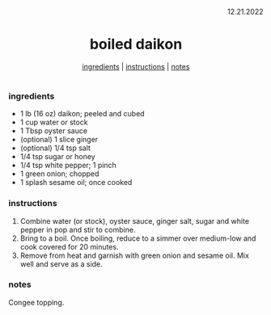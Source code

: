 <p align="right">12.21.2022</p>

<h1 align="center">boiled daikon</h1>

<div align="center">
  <a href="#ingredients">ingredients</a> | 
  <a href="#instructions">instructions</a> | 
  <a href="#notes">notes</a>
</div>
<br>

### ingredients
- 1 lb (16 oz) daikon; peeled and cubed
- 1 cup water or stock
- 1 Tbsp oyster sauce
- (optional) 1 slice ginger
- (optional) 1/4 tsp salt
- 1/4 tsp sugar or honey
- 1/4 tsp white pepper; 1 pinch
- 1 green onion; chopped
- 1 splash sesame oil; once cooked

### instructions
1. Combine water (or stock), oyster sauce, ginger salt, sugar and white pepper in pop and stir to combine.
1. Bring to a boil. Once boiling, reduce to a simmer over medium-low and cook covered for 20 minutes.
1. Remove from heat and garnish with green onion and sesame oil. Mix well and serve as a side. 

### notes
Congee topping.

